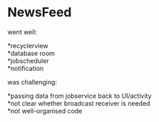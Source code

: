 # NewsFeed
went well:

*recyclerview  
*database room  
*jobscheduler  
*notification  

was challenging:

*passing data from jobservice back to UI/activity  
*not clear whether broadcast receiver is needed  
*not well-organised code  
